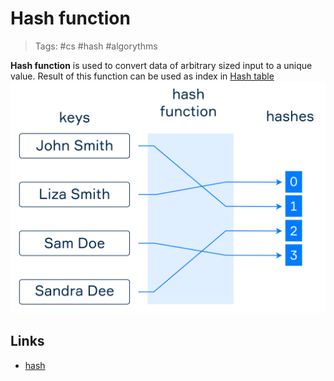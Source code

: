 # Hash function
>Tags: #cs #hash #algorythms 

**Hash function** is used to convert data of arbitrary sized input to a unique value. Result of this function can be used as index in [Hash table](hash-table.md)
![hash function](../Files/hash-function.png)
## Links
- [hash](hash.md)